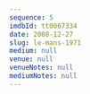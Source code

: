 ```yaml
---
sequence: 5
imdbId: tt0067334
date: 2008-12-27
slug: le-mans-1971
medium: null
venue: null
venueNotes: null
mediumNotes: null
---
```


